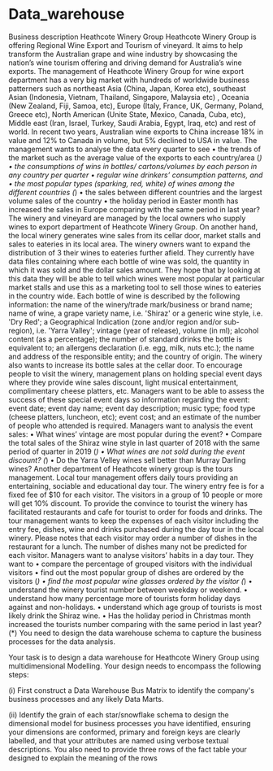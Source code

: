 # Data_warehouse

Business description Heathcote Winery Group Heathcote Winery Group is offering Regional Wine Export and Tourism of vineyard.
It aims to help transform the Australian grape and wine industry by showcasing the nation’s wine tourism offering and driving demand for 
Australia’s wine exports. The management of Heathcote Winery Group for wine export department has a very big market with hundreds of worldwide 
business patterners such as northeast Asia (China, Japan, Korea etc), southeast Asian (Indonesia, Vietnam, Thailand, Singapore, Malaysia etc) , 
Oceania (New Zealand, Fiji, Samoa, etc), Europe (Italy, France, UK, Germany, Poland, Greece etc), North American (Unite State, Mexico, Canada, Cuba, etc),
Middle east (Iran, Israel, Turkey, Saudi Arabia, Egypt, Iraq, etc) and rest of world. In recent two years, Australian wine exports to China increase 18% in 
value and 12% to Canada in volume, but 5% declined to USA in value. The management wants to analyse the data every quarter to see • the trends of the market
such as the average value of the exports to each country/area (*) • the consumptions of wins in bottles/ cartons/volumes by each person in any country per quarter 
• regular wine drinkers’ consumption patterns, and • the most popular types (sparking, red, white) of wines among the different countries (*)
• the sales between different countries and the largest volume sales of the country 
• the holiday period in Easter month has increased the sales in Europe comparing with the same period in last year? 
The winery and vineyard are managed by the local owners who supply wines to export department of Heathcote Winery Group. On another hand,
the local winery generates wine sales from its cellar door, market stalls and sales to eateries in its local area. The winery owners want 
to expand the distribution of 3 their wines to eateries further afield. They currently have data files containing where each bottle of wine was sold,
the quantity in which it was sold and the dollar sales amount. They hope that by looking at this data they will be able to tell which wines were most popular 
at particular market stalls and use this as a marketing tool to sell those wines to eateries in the country wide. Each bottle of wine is described by the following
information: the name of the winery/trade mark/business or brand name; name of wine, a grape variety name, i.e. 'Shiraz' or a generic wine style, i.e. 'Dry Red'; 
a Geographical Indication (zone and/or region and/or sub-region), i.e. 'Yarra Valley'; vintage (year of release), volume (in ml); alcohol content (as a percentage);
the number of standard drinks the bottle is equivalent to; an allergens declaration (i.e. egg, milk, nuts etc.); the name and address of the responsible entity; and 
the country of origin. The winery also wants to increase its bottle sales at the cellar door. To encourage people to visit the winery, management plans on holding special
event days where they provide wine sales discount, light musical entertainment, complimentary cheese platters, etc. Managers want to be able to assess the success of these 
special event days so information regarding the event: event date; event day name; event day description; music type; food type (cheese platters, luncheon, etc); event cost;
and an estimate of the number of people who attended is required. Managers want to analysis the event sales: • What wines’ vintage are most popular during the event? 
• Compare the total sales of the Shiraz wine style in last quarter of 2018 with the same period of quarter in 2019 (*)
• What wines are not sold during the event discount? (*)
• Do the Yarra Velley wines sell better than Murray Darling wines? Another department of Heathcote winery group is the tours management. 
Local tour management offers daily tours providing an entertaining, sociable and educational day tour. The winery entry fee is for a fixed fee of $10 for each visitor. 
The visitors in a group of 10 people or more will get 10% discount. To provide the convince to tourist the winery has facilitated restaurants and cafe for tourist to
order for foods and drinks. The tour management wants to keep the expenses of each visitor including the entry fee, dishes, wine and drinks purchased during the day tour
in the local winery. Please notes that each visitor may order a number of dishes in the restaurant for a lunch. The number of dishes many not be predicted for each visitor.
Managers want to analyse visitors’ habits in a day tour. 
They want to • compare the percentage of grouped visitors with the individual visitors 
• find out the most popular group of dishes are ordered by the visitors (*) 
• find the most popular wine glasses ordered by the visitor (*)
• understand the winery tourist number between weekday or weekend. 
• understand how many percentage more of tourists form holiday days against and non-holidays. 
• understand which age group of tourists is most likely drink the Shiraz wine. 
• Has the holiday period in Christmas month increased the tourists number comparing with the same period in last year? (*) You need to design the data warehouse schema to capture the business processes for the data analysis.

Your task is to design a data warehouse for Heathcote Winery Group using multidimensional Modelling. Your design needs to encompass the following steps:

(i) First construct a Data Warehouse Bus Matrix to identify the company's business processes and any likely Data Marts.

(ii) Identify the grain of each star/snowflake schema to design the dimensional model for business processes you have identified, ensuring your dimensions are conformed, primary and foreign keys are clearly labelled, and that your attributes are named using verbose textual descriptions. You also need to provide three rows of the fact table your designed to explain the meaning of the rows
